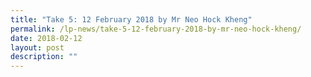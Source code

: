 ```yaml
---
title: "Take 5: 12 February 2018 by Mr Neo Hock Kheng"
permalink: /lp-news/take-5-12-february-2018-by-mr-neo-hock-kheng/
date: 2018-02-12
layout: post
description: ""
---
```

